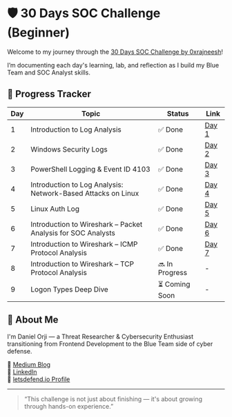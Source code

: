# 🛡️ 30 Days SOC Challenge (Beginner)

Welcome to my journey through the [30 Days SOC Challenge by 0xrajneesh](https://github.com/0xrajneesh/30-Days-SOC-Challenge-Beginner)!

I’m documenting each day's learning, lab, and reflection as I build my Blue Team and SOC Analyst skills.

## 📅 Progress Tracker

| Day | Topic | Status | Link |
|-----|-------|--------|------|
| 1 | Introduction to Log Analysis | ✅ Done | [Day 1](./Day01/summary.md) |
| 2 | Windows Security Logs | ✅ Done | [Day 2](./Day02/summary.md) |
| 3 | PowerShell Logging & Event ID 4103 | ✅ Done | [Day 3](./Day03/Day3_summary.md)|
| 4 | Introduction to Log Analysis: Network-Based Attacks on Linux | ✅ Done | [Day 4](./Day04/summary.md) |
| 5 | Linux Auth Log | ✅ Done | [Day 5](./Day05/summary.md) |
| 6 | Introduction to Wireshark – Packet Analysis for SOC Analysts | ✅ Done | [Day 6](./Day06/summary.md) |
| 7 | Introduction to Wireshark – ICMP Protocol Analysis | ✅ Done | [Day 7](./Day07/summary.md) |
| 8 | Introduction to Wireshark – TCP Protocol Analysis | 🔜 In Progress | - |
| 9 | Logon Types Deep Dive | ⏳ Coming Soon | - |

## 📎 About Me

I'm Daniel Orji — a Threat Researcher & Cybersecurity Enthusiast transitioning from Frontend Development to the Blue Team side of cyber defense.

🔗 [Medium Blog](https://dcyber03.medium.com/)  
🔗 [LinkedIn](https://www.linkedin.com/in/danielorji1542002)  
🔗 [letsdefend.io Profile](https://app.letsdefend.io/user/dnnyorji)

---

> “This challenge is not just about finishing — it's about growing through hands-on experience.”

